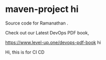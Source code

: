 # maven-project hi
Source code for Ramanathan .

Check out our Latest DevOps PDF book,

https://www.level-up.one/devops-pdf-book hi

Hi, this is for CI CD
